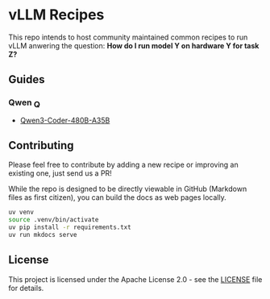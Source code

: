 # vLLM Recipes

This repo intends to host community maintained common recipes to run vLLM anwering the question:
**How do I run model Y on hardware Y for task Z?**

## Guides

### Qwen <img src="https://qwenlm.github.io/favicon.png" alt="Qwen" width="16" height="16" style="vertical-align:middle;">
- [Qwen3-Coder-480B-A35B](Qwen/Qwen3-Coder-480B-A35B.md)

## Contributing
Please feel free to contribute by adding a new recipe or improving an existing one, just send us a PR!

While the repo is designed to be directly viewable in GitHub (Markdown files as first citizen), you can build the docs as web pages locally. 

```bash
uv venv
source .venv/bin/activate
uv pip install -r requirements.txt
uv run mkdocs serve
```

## License
This project is licensed under the Apache License 2.0 - see the [LICENSE](LICENSE) file for details.